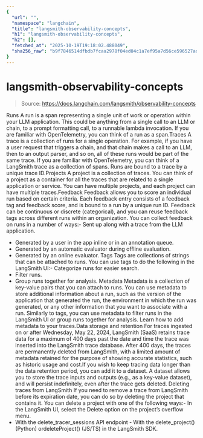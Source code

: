 ```yaml
---
{
  "url": "",
  "namespace": "langchain",
  "title": "langsmith-observability-concepts",
  "h1": "langsmith-observability-concepts",
  "h2": [],
  "fetched_at": "2025-10-19T19:18:02.488049",
  "sha256_raw": "b9f7846514dfbdb7fcaa2978f04ed04c1a7ef95a7d56ce596527ad2de4542476"
}
---
```


# langsmith-observability-concepts

> Source: https://docs.langchain.com/langsmith/observability-concepts

Runs
A run is a span representing a single unit of work or operation within your LLM application. This could be anything from a single call to an LLM or chain, to a prompt formatting call, to a runnable lambda invocation. If you are familiar with OpenTelemetry, you can think of a run as a span.Traces
A trace is a collection of runs for a single operation. For example, if you have a user request that triggers a chain, and that chain makes a call to an LLM, then to an output parser, and so on, all of these runs would be part of the same trace. If you are familiar with OpenTelemetry, you can think of a LangSmith trace as a collection of spans. Runs are bound to a trace by a unique trace ID.Projects
A project is a collection of traces. You can think of a project as a container for all the traces that are related to a single application or service. You can have multiple projects, and each project can have multiple traces.Feedback
Feedback allows you to score an individual run based on certain criteria. Each feedback entry consists of a feedback tag and feedback score, and is bound to a run by a unique run ID. Feedback can be continuous or discrete (categorical), and you can reuse feedback tags across different runs within an organization. You can collect feedback on runs in a number of ways:- Sent up along with a trace from the LLM application.
- Generated by a user in the app inline or in an annotation queue.
- Generated by an automatic evaluator during offline evaluation.
- Generated by an online evaluator.
Tags
Tags are collections of strings that can be attached to runs. You can use tags to do the following in the LangSmith UI:- Categorize runs for easier search.
- Filter runs.
- Group runs together for analysis.
Metadata
Metadata is a collection of key-value pairs that you can attach to runs. You can use metadata to store additional information about a run, such as the version of the application that generated the run, the environment in which the run was generated, or any other information that you want to associate with a run. Similarly to tags, you can use metadata to filter runs in the LangSmith UI or group runs together for analysis. Learn how to add metadata to your traces.Data storage and retention
For traces ingested on or after Wednesday, May 22, 2024, LangSmith (SaaS) retains trace data for a maximum of 400 days past the date and time the trace was inserted into the LangSmith trace database. After 400 days, the traces are permanently deleted from LangSmith, with a limited amount of metadata retained for the purpose of showing accurate statistics, such as historic usage and cost.If you wish to keep tracing data longer than the data retention period, you can add it to a dataset. A dataset allows you to store the trace inputs and outputs (e.g., as a key-value dataset), and will persist indefinitely, even after the trace gets deleted.
Deleting traces from LangSmith
If you need to remove a trace from LangSmith before its expiration date, you can do so by deleting the project that contains it. You can delete a project with one of the following ways:- In the LangSmith UI, select the Delete option on the project’s overflow menu.
- With the
delete_tracer_sessions
API endpoint - With the
delete_project()
(Python) ordeleteProject()
(JS/TS) in the LangSmith SDK.